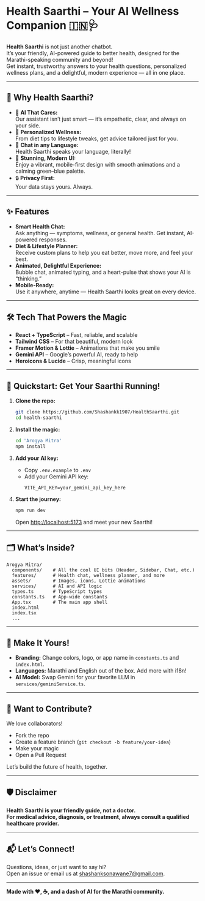 # Health Saarthi – Your AI Wellness Companion 🇮🇳🩺

**Health Saarthi** is not just another chatbot.  
It’s your friendly, AI-powered guide to better health, designed for the Marathi-speaking community and beyond!  
Get instant, trustworthy answers to your health questions, personalized wellness plans, and a delightful, modern experience — all in one place.

---

## 🌟 Why Health Saarthi?

- 🤖 **AI That Cares:**  
  Our assistant isn’t just smart — it’s empathetic, clear, and always on your side.
- 🥗 **Personalized Wellness:**  
  From diet tips to lifestyle tweaks, get advice tailored just for you.
- 💬 **Chat in any Language:**  
  Health Saarthi speaks your language, literally!
- 🎨 **Stunning, Modern UI:**  
  Enjoy a vibrant, mobile-first design with smooth animations and a calming green–blue palette.
- 🔒 **Privacy First:**  
  Your data stays yours. Always.

---

## ✨ Features

- **Smart Health Chat:**  
  Ask anything — symptoms, wellness, or general health. Get instant, AI-powered responses.
- **Diet & Lifestyle Planner:**  
  Receive custom plans to help you eat better, move more, and feel your best.
- **Animated, Delightful Experience:**  
  Bubble chat, animated typing, and a heart-pulse that shows your AI is “thinking.”
- **Mobile-Ready:**  
  Use it anywhere, anytime — Health Saarthi looks great on every device.

---

## 🛠️ Tech That Powers the Magic

- **React + TypeScript** – Fast, reliable, and scalable
- **Tailwind CSS** – For that beautiful, modern look
- **Framer Motion & Lottie** – Animations that make you smile
- **Gemini API** – Google’s powerful AI, ready to help
- **Heroicons & Lucide** – Crisp, meaningful icons

---

## 🚦 Quickstart: Get Your Saarthi Running!

1. **Clone the repo:**
   ```bash
   git clone https://github.com/Shashankk1907/HealthSaarthi.git
   cd health-saarthi
   ```

2. **Install the magic:**
   ```bash
   cd 'Arogya Mitra'
   npm install
   ```

3. **Add your AI key:**
   - Copy `.env.example` to `.env`
   - Add your Gemini API key:
     ```
     VITE_API_KEY=your_gemini_api_key_here
     ```

4. **Start the journey:**
   ```bash
   npm run dev
   ```
   Open [http://localhost:5173](http://localhost:5173) and meet your new Saarthi!

---

## 🗂️ What’s Inside?

```
Arogya Mitra/
  components/    # All the cool UI bits (Header, Sidebar, Chat, etc.)
  features/      # Health chat, wellness planner, and more
  assets/        # Images, icons, Lottie animations
  services/      # AI and API logic
  types.ts       # TypeScript types
  constants.ts   # App-wide constants
  App.tsx        # The main app shell
  index.html
  index.tsx
  ...
```

---

## 🎨 Make It Yours!

- **Branding:** Change colors, logo, or app name in `constants.ts` and `index.html`.
- **Languages:** Marathi and English out of the box. Add more with i18n!
- **AI Model:** Swap Gemini for your favorite LLM in `services/geminiService.ts`.

---

## 🤝 Want to Contribute?

We love collaborators!  
- Fork the repo
- Create a feature branch (`git checkout -b feature/your-idea`)
- Make your magic
- Open a Pull Request

Let’s build the future of health, together.

---

## 🛡️ Disclaimer

**Health Saarthi is your friendly guide, not a doctor.  
For medical advice, diagnosis, or treatment, always consult a qualified healthcare provider.**

---

## 📬 Let’s Connect!

Questions, ideas, or just want to say hi?  
Open an issue or email us at shashanksonawane7@gmail.com.

---

**Made with ❤️, ☕, and a dash of AI for the Marathi community.**
